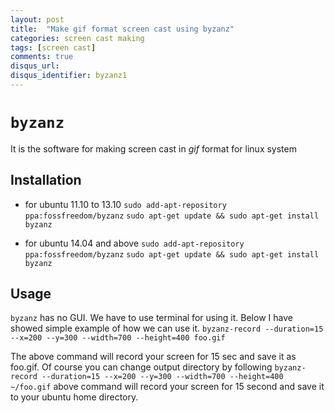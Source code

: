 ```yaml
---
layout: post
title:  "Make gif format screen cast using byzanz"
categories: screen cast making
tags: [screen cast]
comments: true
disqus_url:
disqus_identifier: byzanz1
---
```


# `byzanz`
It is the software for making screen cast in *gif* format for linux system

## Installation
 * for ubuntu 11.10 to 13.10
  `sudo add-apt-repository ppa:fossfreedom/byzanz`
  `sudo apt-get update && sudo apt-get install byzanz`

 * for ubuntu 14.04 and above
   `sudo add-apt-repository ppa:fossfreedom/byzanz`
   `sudo apt-get update && sudo apt-get install byzanz`

## Usage
  `byzanz` has no GUI. We have to use terminal for using it.
   Below I have showed simple example of how we can use it.
   `byzanz-record --duration=15 --x=200 --y=300 --width=700 --height=400 foo.gif`

   The above command will record your screen for 15 sec and save it as foo.gif. Of course you can
   change output directory by following
   `byzanz-record --duration=15 --x=200 --y=300 --width=700 --height=400 ~/foo.gif`
   above command will record your screen for 15 second and save it to your ubuntu home directory.

